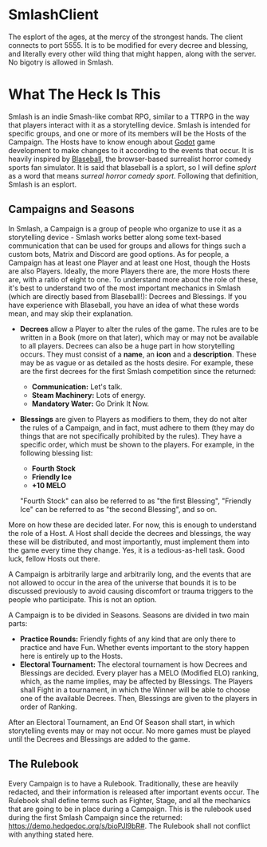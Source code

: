# SmlashClient
The esplort of the ages, at the mercy of the strongest hands. The client connects to port 5555. It is to be modified for every decree and blessing, and literally every other wild thing that might happen, along with the server. No bigotry is allowed in Smlash.

# What The Heck Is This

Smlash is an indie Smash-like combat RPG, similar to a TTRPG in the way that players interact with it as a storytelling device. Smlash is intended for specific groups, and one or more of its members will be the Hosts of the Campaign. The Hosts have to know enough about [Godot](godotengine.org) game development to make changes to it according to the events that occur. It is heavily inspired by [Blaseball](blaseball.com), the browser-based surrealist horror comedy sports fan simulator. It is said that blaseball is a splort, so I will define *splort* as a word that means *surreal horror comedy sport*. Following that definition, Smlash is an esplort. 

## Campaigns and Seasons

In Smlash, a Campaign is a group of people who organize to use it as a storytelling device - Smlash works better along some text-based communication that can be used for groups and allows for things such a custom bots, Matrix and Discord are good options. As for people, a Campaign has at least one Player and at least one Host, though the Hosts are also Players. Ideally, the more Players there are, the more Hosts there are, with a ratio of eight to one. To understand more about the role of these, it's best to understand two of the most important mechanics in Smlash (which are directly based from Blaseball!): Decrees and Blessings. If you have experience with Blaseball, you have an idea of what these words mean, and may skip their explanation.

- **Decrees** allow a Player to alter the rules of the game. The rules are to be written in a Book (more on that later), which may or may not be available to all players. Decrees can also be a huge part in how storytelling occurs. They must consist of a **name**, an **icon** and a **description**. These may be as vague or as detailed as the hosts desire. For example, these are the first decrees for the first Smlash competition since the returned: 

  - **Communication:** Let's talk.
  - **Steam Machinery:** Lots of energy.
  - **Mandatory Water:** Go Drink It Now.

- **Blessings** are given to Players as modifiers to them, they do not alter the rules of a Campaign, and in fact, must adhere to them (they may do things that are not specifically prohibited by the rules). They have a specific order, which must be shown to the players. For example, in the following blessing list:

  - **Fourth Stock**
  - **Friendly Ice**
  - **+10 MELO**

  "Fourth Stock" can also be referred to as "the first Blessing", "Friendly Ice" can be referred to as "the second Blessing", and so on.

More on how these are decided later. For now, this is enough to understand the role of a Host. A Host shall decide the decrees and blessings, the way these will be distributed, and most importantly, must implement them into the game every time they change. Yes, it is a tedious-as-hell task. Good luck, fellow Hosts out there.

A Campaign is arbitrarily large and arbitrarily long, and the events that are not allowed to occur in the area of the universe that bounds it is to be discussed previously to avoid causing discomfort or trauma triggers to the people who participate. This is not an option.

A Campaign is to be divided in Seasons. Seasons are divided in two main parts:

- **Practice Rounds:** Friendly fights of any kind that are only there to practice and have Fun. Whether events important to the story happen here is entirely up to the Hosts.
- **Electoral Tournament:** The electoral tournament is how Decrees and Blessings are decided. Every player has a MELO (Modified ELO) ranking, which, as the name implies, may be affected by Blessings. The Players shall Fight in a tournament, in which the Winner will be able to choose one of the available Decrees. Then, Blessings are given to the players in order of Ranking.

After an Electoral Tournament, an End Of Season shall start, in which storytelling events may or may not occur. No more games must be played until the Decrees and Blessings are added to the game.

## The Rulebook

Every Campaign is to have a Rulebook. Traditionally, these are heavily redacted, and their information is released after important events occur. The Rulebook shall define terms such as Fighter, Stage, and all the mechanics that are going to be in place during a Campaign. This is the rulebook used during the first Smlash Campaign since the returned: https://demo.hedgedoc.org/s/bioPJl9bR#. The Rulebook shall not conflict with anything stated here.